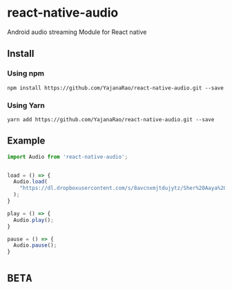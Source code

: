 # react-native-audio
Android audio streaming Module for React native

## Install

### Using npm
`npm install https://github.com/YajanaRao/react-native-audio.git --save` 

### Using Yarn

`yarn add https://github.com/YajanaRao/react-native-audio.git --save `

## Example

```javascript
import Audio from 'react-native-audio';


load = () => {
  Audio.load(
    "https://dl.dropboxusercontent.com/s/8avcnxmjtdujytz/Sher%20Aaya%20Sher.mp3?dl=0"
  );
}

play = () => {
  Audio.play();
}

pause = () => {
  Audio.pause();
}

```

# ` BETA `
